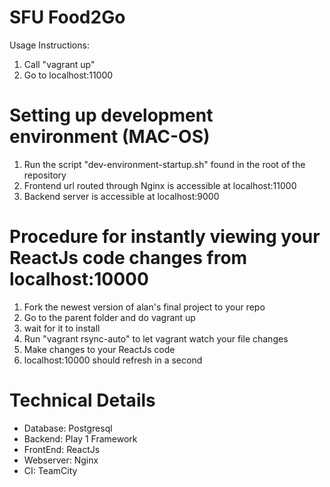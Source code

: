 # SFU Food2Go

Usage Instructions:
1. Call "vagrant up"
2. Go to localhost:11000

# Setting up development environment (MAC-OS)
1. Run the script "dev-environment-startup.sh" found in the root of the repository
2. Frontend url routed through Nginx is accessible at localhost:11000
3. Backend server is accessible at localhost:9000

# Procedure for instantly viewing your ReactJs code changes from localhost:10000
1. Fork the newest version of alan's final project to your repo
2. Go to the parent folder and do vagrant up
3. wait for it to install
4. Run "vagrant rsync-auto" to let vagrant watch your file changes
5. Make changes to your ReactJs code
6. localhost:10000 should refresh in a second

# Technical Details

- Database: Postgresql
- Backend: Play 1 Framework
- FrontEnd: ReactJs
- Webserver: Nginx
- CI: TeamCity